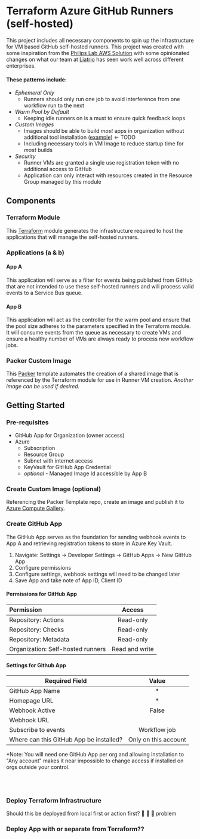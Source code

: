 # Terraform Azure GitHub Runners (self-hosted)
This project includes all necessary components to spin up the infrastructure for VM based GitHub self-hosted runners.  This project was created with some inspiration from the [Philips Lab AWS Solution](https://github.com/philips-labs/terraform-aws-github-runner) with some opinionated changes on what our team at [Liatrio](https://www.liatrio.com/) has seen work well across different enterprises.  

#### **These patterns include:**
- *Ephemeral Only* 
  - Runners should only run one job to avoid interference from one workflow run to the next
- *Warm Pool by Default* 
  - Keeping idle runners on is a must to ensure quick feedback loops
- *Custom Images*
  - Images should be able to build *most* apps in organization without additional tool installation ([example](packer/README.md)) ← TODO
  - Including necessary tools in VM Image to reduce startup time for *most* builds
- *Security*
  - Runner VMs are granted a single use registration token with no additional access to GitHub
  - Application can only interact with resources created in the Resource Group managed by this module

## Components

### Terraform Module
This [Terraform](https://www.terraform.io/) module generates the infrastructure required to host the applications that will manage the self-hosted runners.


### Applications (a & b)

#### App A
This application will serve as a filter for events being published from GitHub that are not intended to use these self-hosted runners and will process valid events to a Service Bus queue.

#### App B
This application will act as the controller for the warm pool and ensure that the pool size adheres to the parameters specified in the Terraform module.  It will consume events from the queue as necessary to create VMs and ensure a healthy number of VMs are always ready to process new workflow jobs.

### Packer Custom Image
This [Packer](https://www.packer.io/) template automates the creation of a shared image that is referenced by the Terraform module for use in Runner VM creation.  *Another image can be used if desired.*

## Getting Started

### Pre-requisites
- GitHub App for Organization (owner access)
- Azure
  - Subscription
  - Resource Group
  - Subnet with internet access
  - KeyVault for GitHub App Credential
  - *optional* - Managed Image Id accessible by App B

### Create Custom Image (optional)
Referencing the Packer Template repo, create an image and publish it to [Azure Compute Gallery](https://docs.microsoft.com/en-us/azure/virtual-machines/azure-compute-gallery).

### Create GitHub App
The GitHub App serves as the foundation for sending webhook events to App A and retrieving registration tokens to store in Azure Key Vault.

1) Navigate: Settings → Developer Settings → GitHub Apps → New GitHub App
2) Configure permissions
3) Configure settings, webhook settings will need to be changed later
4) Save App and take note of App ID, Client ID

#### **Permissions for GitHub App**

| Permission                        | Access         |
|:--------------------------------- |:--------------:|
| Repository:   Actions             | Read-only      |
| Repository:   Checks              | Read-only      |
| Repository:   Metadata            | Read-only      |
| Organization: Self-hosted runners | Read and write |

#### **Settings for Github App**

| Required Field                          | Value                |
| --------------------------------------- |:--------------------:|
| GitHub App Name                         | *                    |
| Homepage URL                            | *                    |
| Webhook Active                          | False                |
| Webhook URL                             |                      |
| Subscribe to events                     | Workflow job         |
| Where can this GitHub App be installed? | Only on this account |

*Note: You will need one GitHub App per org and allowing installation to "Any account" makes it near impossible to change access if installed on orgs outside your control.

<br></br>
### Deploy Terraform Infrastructure

Should this be deployed from local first or action first?  🐓 🐣 🥚 problem

### Deploy App with or separate from Terraform??



